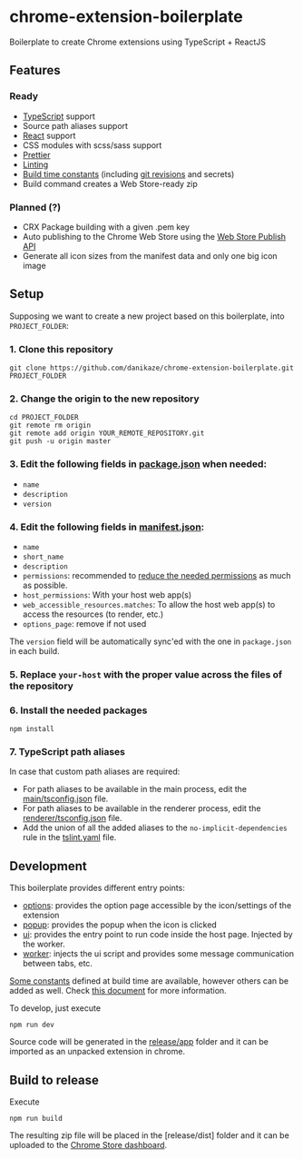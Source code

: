 # chrome-extension-boilerplate

Boilerplate to create Chrome extensions using TypeScript + ReactJS

## Features

### Ready

- [TypeScript](https://www.typescriptlang.org/) support
- Source path aliases support
- [React](https://reactjs.org/) support
- CSS modules with scss/sass support
- [Prettier](https://prettier.io/)
- [Linting](https://eslint.org/)
- [Build time constants](build-time-constants/README.md) (including [git revisions](https://www.npmjs.com/package/git-revision-webpack-plugin) and secrets)
- Build command creates a Web Store-ready zip

### Planned (?)

- CRX Package building with a given .pem key
- Auto publishing to the Chrome Web Store using the [Web Store Publish API](https://developer.chrome.com/webstore/using_webstore_api)
- Generate all icon sizes from the manifest data and only one big icon image

## Setup

Supposing we want to create a new project based on this boilerplate, into `PROJECT_FOLDER`:

### 1. Clone this repository

```
git clone https://github.com/danikaze/chrome-extension-boilerplate.git PROJECT_FOLDER
```

### 2. Change the origin to the new repository

```
cd PROJECT_FOLDER
git remote rm origin
git remote add origin YOUR_REMOTE_REPOSITORY.git
git push -u origin master
```

### 3. Edit the following fields in [package.json](./package.json) when needed:

- `name`
- `description`
- `version`

### 4. Edit the following fields in [manifest.json](./manifest.json):

- `name`
- `short_name`
- `description`
- `permissions`: recommended to [reduce the needed permissions](https://developer.chrome.com/extensions/declare_permissions) as much as possible.
- `host_permissions`: With your host web app(s)
- `web_accessible_resources.matches`: To allow the host web app(s) to access the resources (to render, etc.)
- `options_page`: remove if not used

The `version` field will be automatically sync'ed with the one in `package.json` in each build.

### 5. Replace `your-host` with the proper value across the files of the repository

### 6. Install the needed packages

```
npm install
```

### 7. TypeScript path aliases

In case that custom path aliases are required:

- For path aliases to be available in the main process, edit the [main/tsconfig.json](./main/tsconfig.json) file.
- For path aliases to be available in the renderer process, edit the [renderer/tsconfig.json](./renderer/tsconfig.json) file.
- Add the union of all the added aliases to the `no-implicit-dependencies` rule in the [tslint.yaml](./tslint.yaml) file.

## Development

This boilerplate provides different entry points:

- [options](./src/entries/options): provides the option page accessible by the icon/settings of the extension
- [popup]('./src/entries/popup): provides the popup when the icon is clicked
- [ui]('./src/entries/ui): provides the entry point to run code inside the host page. Injected by the worker.
- [worker]('./src/entries/worker): injects the ui script and provides some message communication between tabs, etc.

[Some constants](build-time-constants/build.d.ts) defined at build time are available, however others can be added as well. Check [this document](build-time-constants/README.md) for more information.

To develop, just execute

```
npm run dev
```

Source code will be generated in the [release/app](./release/app) folder and it can be imported as an unpacked extension in chrome.

## Build to release

Execute

```
npm run build
```

The resulting zip file will be placed in the [release/dist] folder and it can be uploaded to the [Chrome Store dashboard](https://chrome.google.com/webstore/devconsole/).
